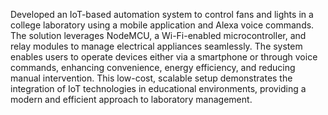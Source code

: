 Developed an IoT-based automation system to control fans and lights in a college laboratory using a mobile application and Alexa voice commands. The solution leverages NodeMCU, a Wi-Fi-enabled microcontroller, and relay modules to manage electrical appliances seamlessly. The system enables users to operate devices either via a smartphone or through voice commands, enhancing convenience, energy efficiency, and reducing manual intervention. This low-cost, scalable setup demonstrates the integration of IoT technologies in educational environments, providing a modern and efficient approach to laboratory management.
